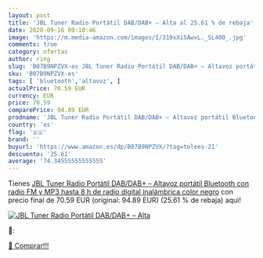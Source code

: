 ```yaml
---
layout: post
title: 'JBL Tuner Radio Portátil DAB/DAB+ – Alta al 25.61 % de rebaja'
date: 2020-09-16 09:10:46
image: 'https://m.media-amazon.com/images/I/310xXi5AwxL._SL400_.jpg'
comments: true
category: ofertas
author: ring
slug: 'B07B9NPZVX-es JBL Tuner Radio Portátil DAB/DAB+ – Altavoz portátil...'
sku: 'B07B9NPZVX-es'
tags: [ 'bluetooth','altavoz', ]
actualPrice: 70.59 EUR
currency: EUR
price: 70.59
comparePrice: 94.89 EUR
prodname: 'JBL Tuner Radio Portátil DAB/DAB+ – Altavoz portátil Bluetooth con radio FM y MP3  hasta 8 h de radio digital  inalámbrica  color negro'
country: 'es'
flag: '🇪🇸'
brand: ''
buyurl: 'https://www.amazon.es/dp/B07B9NPZVX/?tag=tolees-21'
descuento: '25.61'
average: '74.34555555555555'
---
```


Tienes [JBL Tuner Radio Portátil DAB/DAB+ – Altavoz portátil Bluetooth con radio FM y MP3  hasta 8 h de radio digital  inalámbrica  color negro](https://www.amazon.es/dp/B07B9NPZVX/?tag=tolees-21) con precio final de  70.59 EUR (original: 94.89 EUR) (25.61 %  de rebaja) aqui!

[![JBL Tuner Radio Portátil DAB/DAB+ – Alta](https://m.media-amazon.com/images/I/310xXi5AwxL._SL400_.jpg)](https://www.amazon.es/dp/B07B9NPZVX/?tag=tolees-21)

🔎:


[🛒 Comprar!!!](https://www.amazon.es/dp/B07B9NPZVX/?tag=tolees-21)
